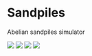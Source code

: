 # Sandpiles
Abelian sandpiles simulator

![](https://github.com/Clematrics/Sandpiles/blob/master/screenshot_1.png)
![](https://github.com/Clematrics/Sandpiles/blob/master/screenshot_2.png)
![](https://github.com/Clematrics/Sandpiles/blob/master/screenshot_3.png)
![](https://github.com/Clematrics/Sandpiles/blob/master/screenshot_4.png)